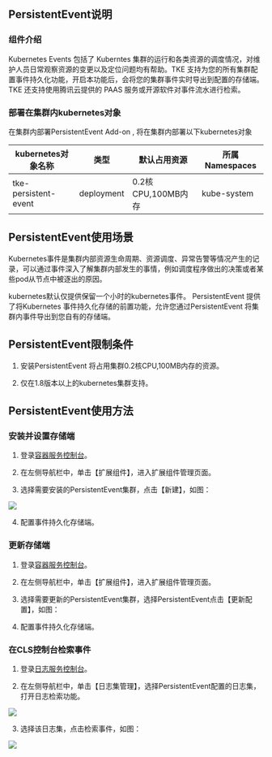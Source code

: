 ## PersistentEvent说明

### 组件介绍

Kubernetes Events 包括了 Kuberntes 集群的运行和各类资源的调度情况，对维护人员日常观察资源的变更以及定位问题均有帮助。TKE 支持为您的所有集群配置事件持久化功能，开启本功能后，会将您的集群事件实时导出到配置的存储端。TKE 还支持使用腾讯云提供的 PAAS 服务或开源软件对事件流水进行检索。

### 部署在集群内kubernetes对象

在集群内部署PersistentEvent Add-on , 将在集群内部署以下kubernetes对象

| kubernetes对象名称 | 类型 | 默认占用资源 | 所属Namespaces |
| ----------------- | --- | ---------- | ------------- |
|tke-persistent-event|deployment|0.2核CPU,100MB内存|kube-system|

## PersistentEvent使用场景

Kubernetes事件是集群内部资源生命周期、资源调度、异常告警等情况产生的记录，可以通过事件深入了解集群内部发生的事情，例如调度程序做出的决策或者某些pod从节点中被逐出的原因。

kubernetes默认仅提供保留一个小时的kubernetes事件。 PersistentEvent 提供了将Kubernetes 事件持久化存储的前置功能，允许您通过PersistentEvent 将集群内事件导出到您自有的存储端。

## PersistentEvent限制条件

1. 安装PersistentEvent 将占用集群0.2核CPU,100MB内存的资源。

2. 仅在1.8版本以上的kubernetes集群支持。

## PersistentEvent使用方法

### 安装并设置存储端

1. 登录[容器服务控制台](https://console.qcloud.com/tke2)。

2. 在左侧导航栏中，单击【扩展组件】，进入扩展组件管理页面。

3. 选择需要安装的PersistentEvent集群，点击【新建】，如图：

![](https://main.qcloudimg.com/raw/2c1d974b5b5437ad823b83eae565ec95.png)

4. 配置事件持久化存储端。

### 更新存储端

1. 登录[容器服务控制台](https://console.qcloud.com/tke2)。

2. 在左侧导航栏中，单击【扩展组件】，进入扩展组件管理页面。

3. 选择需要更新的PersistentEvent集群，选择PersistentEvent点击【更新配置】，如图：

4. 配置事件持久化存储端。

### 在CLS控制台检索事件

1. 登录[日志服务控制台](hhttps://console.qcloud.com/cls)。

2. 在左侧导航栏中，单击【日志集管理】，选择PersistentEvent配置的日志集，打开日志检索功能。

![](https://main.qcloudimg.com/raw/e5509745ffa52df39272a7c97197a8d8.png)

3. 选择该日志集，点击检索事件，如图：

![](https://main.qcloudimg.com/raw/2707f519c5f682671909e0315878b575.png)


